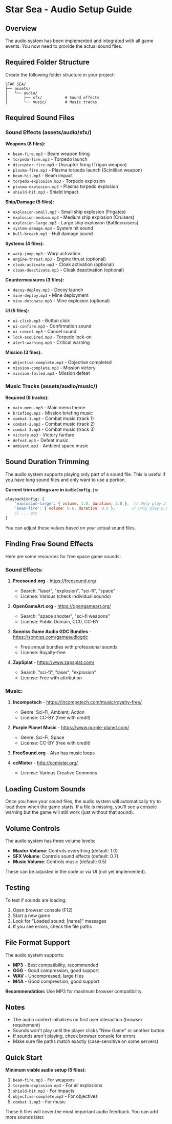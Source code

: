 # Star Sea - Audio Setup Guide

## Overview
The audio system has been implemented and integrated with all game events. You now need to provide the actual sound files.

## Required Folder Structure

Create the following folder structure in your project:

```
STAR SEA/
├── assets/
│   └── audio/
│       ├── sfx/          # Sound effects
│       └── music/        # Music tracks
```

## Required Sound Files

### Sound Effects (assets/audio/sfx/)

**Weapons (8 files):**
- `beam-fire.mp3` - Beam weapon firing
- `torpedo-fire.mp3` - Torpedo launch
- `disruptor-fire.mp3` - Disruptor firing (Trigon weapon)
- `plasma-fire.mp3` - Plasma torpedo launch (Scintilian weapon)
- `beam-hit.mp3` - Beam impact
- `torpedo-explosion.mp3` - Torpedo explosion
- `plasma-explosion.mp3` - Plasma torpedo explosion
- `shield-hit.mp3` - Shield impact

**Ship/Damage (5 files):**
- `explosion-small.mp3` - Small ship explosion (Frigates)
- `explosion-medium.mp3` - Medium ship explosion (Cruisers)
- `explosion-large.mp3` - Large ship explosion (Battlecruisers)
- `system-damage.mp3` - System hit sound
- `hull-breach.mp3` - Hull damage sound

**Systems (4 files):**
- `warp-jump.mp3` - Warp activation
- `engine-thrust.mp3` - Engine thrust (optional)
- `cloak-activate.mp3` - Cloak activation (optional)
- `cloak-deactivate.mp3` - Cloak deactivation (optional)

**Countermeasures (3 files):**
- `decoy-deploy.mp3` - Decoy launch
- `mine-deploy.mp3` - Mine deployment
- `mine-detonate.mp3` - Mine explosion (optional)

**UI (5 files):**
- `ui-click.mp3` - Button click
- `ui-confirm.mp3` - Confirmation sound
- `ui-cancel.mp3` - Cancel sound
- `lock-acquired.mp3` - Torpedo lock-on
- `alert-warning.mp3` - Critical warning

**Mission (3 files):**
- `objective-complete.mp3` - Objective completed
- `mission-complete.mp3` - Mission victory
- `mission-failed.mp3` - Mission defeat

### Music Tracks (assets/audio/music/)

**Required (8 tracks):**
- `main-menu.mp3` - Main menu theme
- `briefing.mp3` - Mission briefing music
- `combat-1.mp3` - Combat music (track 1)
- `combat-2.mp3` - Combat music (track 2)
- `combat-3.mp3` - Combat music (track 3)
- `victory.mp3` - Victory fanfare
- `defeat.mp3` - Defeat music
- `ambient.mp3` - Ambient space music

## Sound Duration Trimming

The audio system supports playing only part of a sound file. This is useful if you have long sound files and only want to use a portion.

**Current trim settings are in `AudioConfig.js`:**

```javascript
playbackConfig: {
    'explosion-large': { volume: 1.0, duration: 3.0 },  // Only play 3 seconds
    'beam-fire': { volume: 0.6, duration: 0.5 },       // Only play 0.5 seconds
    // ... etc
}
```

You can adjust these values based on your actual sound files.

## Finding Free Sound Effects

Here are some resources for free space game sounds:

### Sound Effects:
1. **Freesound.org** - https://freesound.org/
   - Search: "laser", "explosion", "sci-fi", "space"
   - License: Various (check individual sounds)

2. **OpenGameArt.org** - https://opengameart.org/
   - Search: "space shooter", "sci-fi weapons"
   - License: Public Domain, CC0, CC-BY

3. **Sonniss Game Audio GDC Bundles** - https://sonniss.com/gameaudiogdc
   - Free annual bundles with professional sounds
   - License: Royalty-free

4. **ZapSplat** - https://www.zapsplat.com/
   - Search: "sci-fi", "laser", "explosion"
   - License: Free with attribution

### Music:
1. **Incompetech** - https://incompetech.com/music/royalty-free/
   - Genre: Sci-Fi, Ambient, Action
   - License: CC-BY (free with credit)

2. **Purple Planet Music** - https://www.purple-planet.com/
   - Genre: Sci-Fi, Space
   - License: CC-BY (free with credit)

3. **FreeSound.org** - Also has music loops

4. **ccMixter** - http://ccmixter.org/
   - License: Various Creative Commons

## Loading Custom Sounds

Once you have your sound files, the audio system will automatically try to load them when the game starts. If a file is missing, you'll see a console warning but the game will still work (just without that sound).

## Volume Controls

The audio system has three volume levels:
- **Master Volume**: Controls everything (default: 1.0)
- **SFX Volume**: Controls sound effects (default: 0.7)
- **Music Volume**: Controls music (default: 0.5)

These can be adjusted in the code or via UI (not yet implemented).

## Testing

To test if sounds are loading:
1. Open browser console (F12)
2. Start a new game
3. Look for "Loaded sound: [name]" messages
4. If you see errors, check the file paths

## File Format Support

The audio system supports:
- **MP3** - Best compatibility, recommended
- **OGG** - Good compression, good support
- **WAV** - Uncompressed, large files
- **M4A** - Good compression, good support

**Recommendation:** Use MP3 for maximum browser compatibility.

## Notes

- The audio context initializes on first user interaction (browser requirement)
- Sounds won't play until the player clicks "New Game" or another button
- If sounds aren't playing, check browser console for errors
- Make sure file paths match exactly (case-sensitive on some servers)

## Quick Start

**Minimum viable audio setup (5 files):**
1. `beam-fire.mp3` - For weapons
2. `torpedo-explosion.mp3` - For all explosions
3. `shield-hit.mp3` - For impacts
4. `objective-complete.mp3` - For objectives
5. `combat-1.mp3` - For music

These 5 files will cover the most important audio feedback. You can add more sounds later.
